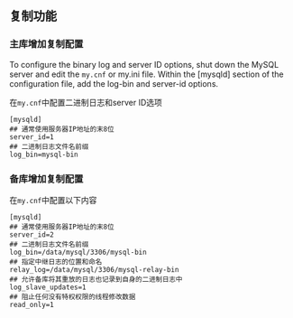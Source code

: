 
## 复制功能

### 主库增加复制配置

To configure the binary log and server ID options, shut down the MySQL server and edit the `my.cnf` or
my.ini file. Within the [mysqld] section of the configuration file, add the log-bin and server-id
options.

在`my.cnf`中配置二进制日志和server ID选项

``` 
[mysqld]
## 通常使用服务器IP地址的末8位
server_id=1
## 二进制日志文件名前缀
log_bin=mysql-bin
```

### 备库增加复制配置

在`my.cnf`中配置以下内容

``` 
[mysqld]
## 通常使用服务器IP地址的末8位
server_id=2
## 二进制日志文件名前缀
log_bin=/data/mysql/3306/mysql-bin
## 指定中继日志的位置和命名
relay_log=/data/mysql/3306/mysql-relay-bin
## 允许备库将其重放的日志也记录到自身的二进制日志中
log_slave_updates=1
## 阻止任何没有特权权限的线程修改数据
read_only=1
```
